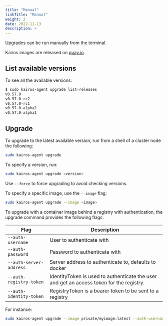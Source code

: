 ```yaml
---
title: "Manual"
linkTitle: "Manual"
weight: 2
date: 2022-11-13
description: >
---
```


Upgrades can be run manually from the terminal.

Kairos images are released on [quay.io](https://quay.io/organization/kairos).

## List available versions

To see all the available versions:

```bash
$ sudo kairos-agent upgrade list-releases
v0.57.0
v0.57.0-rc2
v0.57.0-rc1
v0.57.0-alpha2
v0.57.0-alpha1
```

## Upgrade

To upgrade to the latest available version, run from a shell of a cluster node the following:

```bash
sudo kairos-agent upgrade
```

To specify a version, run:

```bash
sudo kairos-agent upgrade <version>
```

Use `--force` to force upgrading to avoid checking versions.

To specify a specific image, use the `--image` flag:

```bash
sudo kairos-agent upgrade --image <image>
```


To upgrade with a container image behind a registry with authentication, the upgrade command provides the following flags:

| Flag                    | Description                                                                              |
|-------------------------|------------------------------------------------------------------------------------------|
| `--auth-username`       | User to authenticate with                                                                |
| `--auth-password`       | Password to authenticate with                                                            |
| `--auth-server-address` | Server address to authenticate to, defaults to docker                                    |
| `--auth-registry-token` | IdentityToken is used to authenticate the user and get an access token for the registry. |
| `--auth-identity-token` | RegistryToken is a bearer token to be sent to a registry                                 |

For instance:

```bash
sudo kairos-agent upgrade --image private/myimage:latest --auth-username MYNAME --auth-password MYPASSWORD
```
